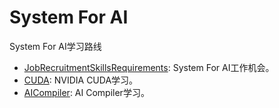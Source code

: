 # System For AI
System For AI学习路线
- [JobRecruitmentSkillsRequirements](https://github.com/ShenJunkun/AISystemStudy/tree/master/JobRecruitmentSkillsRequirements): System For AI工作机会。
- [CUDA](https://github.com/ShenJunkun/AISystemStudy/tree/master/CUDA): NVIDIA CUDA学习。
- [AICompiler](https://github.com/ShenJunkun/AISystemStudy/tree/master/AICompiler): AI Compiler学习。